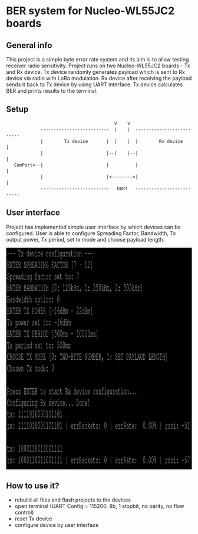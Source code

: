 # BER system for Nucleo-WL55JC2 boards

## General info
This project is a simple byte error rate system and its aim is to allow testing receiver radio sensitivity. Project runs on two Nucleo-WL55JC2 boards - Tx and Rx device. Tx device randomly generates payload which is sent to Rx device via radio with LoRa modulation. Rx device after receiving the payload sends it back to Tx device by using UART interface. Tx device calculates BER and prints results to the terminal. 

## Setup 

```
                                         V    V
             --------------------------  |    |  --------------------------
             |        Tx device       |  |    |  |        Rx device       |
             |                        |--|    |--|                        |
   ComPort<--|                        |          |                        |
             |                        |<-------->|                        |
             --------------------------   UART   -------------------------- 
```

## User interface
Project has implemented simple user interface by which devices can be configured. User is able to configure Spreading Factor, Bandwidth, Tx output power, Tx period, set tx mode and choose payload length.

<img src="/images/BER_System.png" width=900 height=600>

## How to use it?
- rebuild all files and flash projects to the devices
- open terminal (UART Config = 115200, 8b, 1 stopbit, no parity, no flow control)
- reset Tx device
- configure device by user interface
